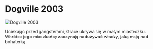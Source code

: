 Dogville 2003 
=============
[![Dogville 2003 ](http://vidos.pl/images/player.gif)](http://vidos.pl/dogville-2003)

 Uciekając przed gangsterami, Grace ukrywa się w małym miasteczku. Wkrótce jego mieszkańcy zaczynają nadużywać władzy, jaką mają nad bohaterką.
